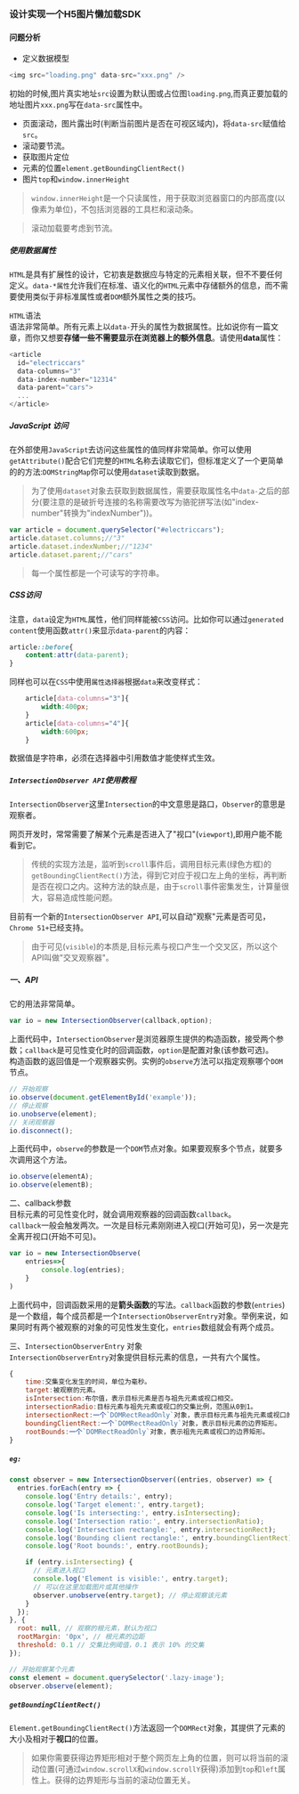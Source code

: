 ### 设计实现一个H5图片懒加载SDK   
#### 问题分析  
+ 定义数据模型   
```javascript
<img src="loading.png" data-src="xxx.png" />
```   
初始的时候,图片真实地址`src`设置为默认图或占位图`loading.png`,而真正要加载的地址图片`xxx.png`写在`data-src`属性中。 
+ 页面滚动，图片露出时(判断当前图片是否在可视区域内)，将`data-src`赋值给`src`。   
+ 滚动要节流。   
+ 获取图片定位     
+ 元素的位置`element.getBoundingClientRect()`   
+ 图片`top`和`window.innerHeight`   

> `window.innerHeight`是一个只读属性，用于获取浏览器窗口的内部高度(以像素为单位)，不包括浏览器的工具栏和滚动条。   

> 滚动加载要考虑到节流。   





##### 使用数据属性   
`HTML`是具有扩展性的设计，它初衷是数据应与特定的元素相关联，但不不要任何定义。`data-*属性`允许我们在标准、语义化的`HTML`元素中存储额外的信息，而不需要使用类似于非标准属性或者`DOM`额外属性之类的技巧。   

`HTML`语法   
语法非常简单。所有元素上以`data-`开头的属性为数据属性。比如说你有一篇文章，而你又想要**存储一些不需要显示在浏览器上的额外信息**。请使用**data**属性：   
```javascript
<article
  id="electriccars"
  data-columns="3"
  data-index-number="12314"
  data-parent="cars">
  ...
</article>

```  

##### JavaScript 访问   
在外部使用`JavaScript`去访问这些属性的值同样非常简单。你可以使用`getAttribute()`配合它们完整的`HTML`名称去读取它们，但标准定义了一个更简单的的方法:`DOMStringMap`你可以使用`dataset`读取到数据。   

> 为了使用`dataset`对象去获取到数据属性，需要获取属性名中`data-`之后的部分(要注意的是破折号连接的名称需要改写为骆驼拼写法(如"index-number"转换为"indexNumber"))。    

```javascript
var article = document.querySelector("#electriccars");
article.dataset.columns;//"3"  
article.dataset.indexNumber;//"1234"  
article.dataset.parent;//"cars"
```  
> 每一个属性都是一个可读写的字符串。   

##### CSS访问   
注意，`data`设定为`HTML`属性，他们同样能被`CSS`访问。比如你可以通过`generated content`使用函数`attr()`来显示`data-parent`的内容：   
```css
article::before{
    content:attr(data-parent);
}
```  
同样也可以在`CSS`中使用`属性选择器`根据`data`来改变样式：   
```css
    article[data-columns="3"]{
        width:400px;
    }
    article[data-columns="4"]{
        width:600px;
    }
```  
数据值是字符串，必须在选择器中引用数值才能使样式生效。  



##### `IntersectionObserver API`使用教程   
`IntersectionObserver`这里`Intersection`的中文意思是路口，`Observer`的意思是观察者。   

网页开发时，常常需要了解某个元素是否进入了"视口"(`viewport`),即用户能不能看到它。    

> 传统的实现方法是，监听到`scroll`事件后，调用目标元素(绿色方框)的`getBoundingClientRect()`方法，得到它对应于视口左上角的坐标，再判断是否在视口之内。这种方法的缺点是，由于`scroll`事件密集发生，计算量很大，容易造成性能问题。    

目前有一个新的`IntersectionObserver API`,可以自动"观察"元素是否可见，`Chrome 51+`已经支持。
> 由于可见(`visible`)的本质是,目标元素与视口产生一个交叉区，所以这个API叫做"交叉观察器"。   

##### 一、API  
它的用法非常简单。   
```javascript
var io = new IntersectionObserver(callback,option);   
```  
上面代码中，`IntersectionObserver`是浏览器原生提供的构造函数，接受两个参数；`callback`是可见性变化时的回调函数，`option`是配置对象(该参数可选)。   
构造函数的返回值是一个观察器实例。实例的`observe`方法可以指定观察哪个`DOM`节点。   
```javascript
// 开始观察   
io.observe(document.getElementById('example'));
// 停止观察  
io.unobserve(element);   
// 关闭观察器   
io.disconnect();
```  
上面代码中，`observe`的参数是一个`DOM`节点对象。如果要观察多个节点，就要多次调用这个方法。   
```javascript
io.observe(elementA);
io.observe(elementB);
```  
二、callback参数   
目标元素的可见性变化时，就会调用观察器的回调函数`callback`。   
`callback`一般会触发两次。一次是目标元素刚刚进入视口(开始可见)，另一次是完全离开视口(开始不可见)。   
```javascript
var io = new IntersectionObserve(
    entries=>{
        console.log(entries);
    }
)
```  
上面代码中，回调函数采用的是**箭头函数**的写法。`callback`函数的参数(`entries`)是一个数组，每个成员都是一个`IntersectionObserverEntry`对象。举例来说，如果同时有两个被观察的对象的可见性发生变化，`entries`数组就会有两个成员。    

三、`IntersectionObserverEntry` 对象   
`IntersectionObserverEntry`对象提供目标元素的信息，一共有六个属性。   
```javascript
{
    time:交集变化发生的时间，单位为毫秒。
    target:被观察的元素。   
    isIntersection:布尔值，表示目标元素是否与祖先元素或视口相交。   
    intersectionRadio:目标元素与祖先元素或视口的交集比例，范围从0到1。   
    intersectionRect:一个`DOMRectReadOnly`对象，表示目标元素与祖先元素或视口的交集区域。
    boundingClientRect:一个`DOMRectReadOnly`对象，表示目标元素的边界矩形。   
    rootBounds:一个`DOMRectReadOnly`对象，表示祖先元素或视口的边界矩形。
}
```    
##### `eg:`  
```javascript
const observer = new IntersectionObserver((entries, observer) => {
  entries.forEach(entry => {
    console.log('Entry details:', entry);
    console.log('Target element:', entry.target);
    console.log('Is intersecting:', entry.isIntersecting);
    console.log('Intersection ratio:', entry.intersectionRatio);
    console.log('Intersection rectangle:', entry.intersectionRect);
    console.log('Bounding client rectangle:', entry.boundingClientRect);
    console.log('Root bounds:', entry.rootBounds);

    if (entry.isIntersecting) {
      // 元素进入视口
      console.log('Element is visible:', entry.target);
      // 可以在这里加载图片或其他操作
      observer.unobserve(entry.target); // 停止观察该元素
    }
  });
}, {
  root: null, // 观察的根元素，默认为视口
  rootMargin: '0px', // 根元素的边距
  threshold: 0.1 // 交集比例阈值，0.1 表示 10% 的交集
});

// 开始观察某个元素
const element = document.querySelector('.lazy-image');
observer.observe(element);
```  


##### `getBoundingClientRect()`  
`Element.getBoundingClientRect()`方法返回一个`DOMRect`对象，其提供了元素的大小及相对于**视口**的位置。   

> 如果你需要获得边界矩形相对于整个网页左上角的位置，则可以将当前的滚动位置(可通过`window.scrollX`和`window.scrollY`获得)添加到`top`和`left`属性上。获得的边界矩形与当前的滚动位置无关。   







    









